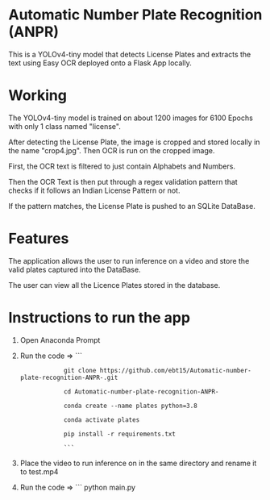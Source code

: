 # Automatic Number Plate Recognition (ANPR)

This is a YOLOv4-tiny model that detects License Plates and extracts the text using Easy OCR deployed onto a Flask App locally.

# Working

The YOLOv4-tiny model is trained on about 1200 images for 6100 Epochs with only 1 class named "license".

After detecting the License Plate, the image is cropped and stored locally in the name "crop4.jpg". Then OCR is run on the cropped image.

First, the OCR text is filtered to just contain Alphabets and Numbers.

Then the OCR Text is then put through a regex validation pattern that checks if it follows an Indian License Pattern or not. 

If the pattern matches, the License Plate is pushed to an SQLite DataBase.

# Features

The application allows the user to run inference on a video and store the valid plates captured into the DataBase.

The user can view all the Licence Plates stored in the database.

# Instructions to run the app

1. Open Anaconda Prompt
2. Run the code => 
                   ```
                   
                   git clone https://github.com/ebt15/Automatic-number-plate-recognition-ANPR-.git
                   
                   cd Automatic-number-plate-recognition-ANPR-
                   
                   conda create --name plates python=3.8
                   
                   conda activate plates
                   
                   pip install -r requirements.txt
                   
                   ```
3. Place the video to run inference on in the same directory and rename it to test.mp4
4. Run the code => ```
            python main.py
       
